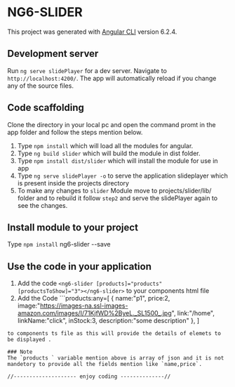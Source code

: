# NG6-SLIDER

This project was generated with [Angular CLI](https://github.com/angular/angular-cli) version 6.2.4.

## Development server

Run `ng serve slidePlayer` for a dev server. Navigate to `http://localhost:4200/`. The app will automatically reload if you change any of the source files.

## Code scaffolding

Clone the directory in your local pc and open the command promt in the app folder and follow the steps mention below.

1. Type `npm install` which will load all the modules for angular.
2. Type `ng build slider` which will build the module in dist folder.
3. Type `npm install dist/slider` which will install the module for use in app
4. Type `ng serve slidePlayer -o` to serve the application slideplayer which is present inside the projects directory
5. To make any changes to `slider` Module move to projects/slider/lib/ folder and to rebuild it follow `step2` and serve the slidePlayer again to see the changes. 


## Install module to your project

Type `npm install` ng6-slider --save

## Use the code in your application
 
1. Add the code `<ng6-slider [products]="products" [productsToShow]="3"></ng6-slider>` to your components html file
2. Add the Code ```products:any=[
	  {
		  name:"p1",
		  price:2,
		  image:"https://images-na.ssl-images-amazon.com/images/I/71KjfWD%2ByeL._SL1500_.jpg",
		  link:"/home",
		  linkName:"click",
		  inStock:3,
		  description:"some description" 
    },
  ]
  ```
  to components ts file as this will provide the details of elemets to be displayed .
  
  ### Note
  The `products ` variable mention above is array of json and it is not mandetory to provide all the fields mention like `name,price`.

//-------------------- enjoy coding --------------//




